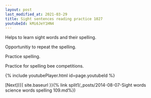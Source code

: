 ```yaml
---
layout: post
last_modified_at: 2021-03-29
title: Sight sentences reading practice 1027
youtubeId: kMi6JeY1HN4
---
```

 
 
Helps to learn sight words and their spelling.

Opportunitiy to repeat the spelling. 

Practice spelling. 
 
Practice for spelling bee competitions. 
 
{% include youtubePlayer.html id=page.youtubeId %}
 
 

[Next]({{ site.baseurl }}{% link  split1/_posts/2014-08-07-Sight words science words spelling 109.md%})
 
